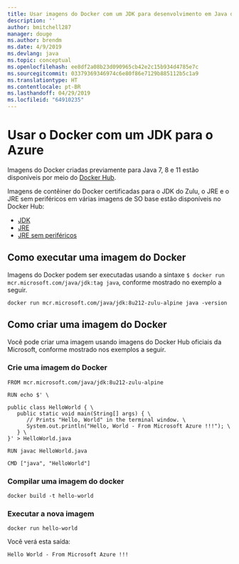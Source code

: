 ```yaml
---
title: Usar imagens do Docker com um JDK para desenvolvimento em Java do Azure
description: ''
author: bmitchell287
manager: douge
ms.author: brendm
ms.date: 4/9/2019
ms.devlang: java
ms.topic: conceptual
ms.openlocfilehash: ee8df2a08b23d090965cb42e2c15b934d4785e7c
ms.sourcegitcommit: 03379369346974c6e80f86e7129b885112b5c1a9
ms.translationtype: HT
ms.contentlocale: pt-BR
ms.lasthandoff: 04/29/2019
ms.locfileid: "64910235"
---
```

# <a name="use-docker-with-a-jdk-for-azure"></a>Usar o Docker com um JDK para o Azure 

Imagens do Docker criadas previamente para Java 7, 8 e 11 estão disponíveis por meio do [Docker Hub](https://hub.docker.com/_/microsoft-java-se).

Imagens de contêiner do Docker certificadas para o JDK do Zulu, o JRE e o JRE sem periféricos em várias imagens de SO base estão disponíveis no Docker Hub:

* [JDK](https://hub.docker.com/_/microsoft-java-jdk)
* [JRE](https://hub.docker.com/_/microsoft-java-jre)
* [JRE sem periféricos](https://hub.docker.com/_/microsoft-java-jre-headless)

## <a name="running-a-docker-image"></a>Como executar uma imagem do Docker

Imagens do Docker podem ser executadas usando a sintaxe `$ docker run mcr.microsoft.com/java/jdk:tag java`, conforme mostrado no exemplo a seguir.

```cli
docker run mcr.microsoft.com/java/jdk:8u212-zulu-alpine java -version 
```

## <a name="creating-a-docker-image"></a>Como criar uma imagem do Docker

Você pode criar uma imagem usando imagens do Docker Hub oficiais da Microsoft, conforme mostrado nos exemplos a seguir.

### <a name="create-a-docker-file"></a>Crie uma imagem do Docker

```cli
FROM mcr.microsoft.com/java/jdk:8u212-zulu-alpine 
  
RUN echo $' \
  
public class HelloWorld { \
   public static void main(String[] args) { \
      // Prints "Hello, World" in the terminal window. \
      System.out.println("Hello, World - From Microsoft Azure !!!"); \
   } \
}' > HelloWorld.java
  
RUN javac HelloWorld.java
  
CMD ["java", "HelloWorld"]
```

### <a name="build-a-docker-image"></a>Compilar uma imagem do docker

```cli
docker build -t hello-world
```

### <a name="run-the-new-image"></a>Executar a nova imagem

```cli
docker run hello-world
```

Você verá esta saída:

```output
Hello World - From Microsoft Azure !!!
```
